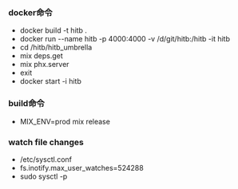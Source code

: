 ### docker命令
* docker build -t hitb .
* docker run --name hitb -p 4000:4000 -v /d/git/hitb:/hitb -it hitb
* cd /hitb/hitb_umbrella
* mix deps.get
* mix phx.server
* exit
* docker start -i hitb

### build命令
* MIX_ENV=prod mix release

### watch file changes
* /etc/sysctl.conf
* fs.inotify.max_user_watches=524288
* sudo sysctl -p